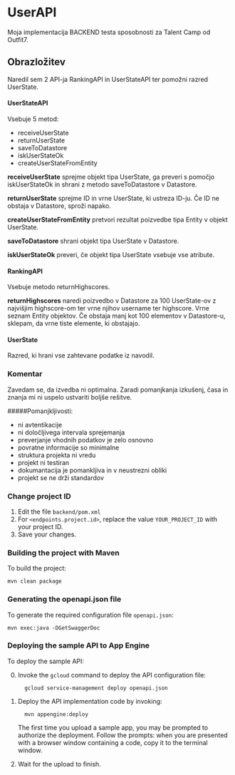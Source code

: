 # UserAPI

Moja implementacija BACKEND testa sposobnosti za Talent Camp od Outfit7.

## Obrazložitev

Naredil sem 2 API-ja RankingAPI in UserStateAPI ter pomožni razred UserState.

#### UserStateAPI
Vsebuje 5 metod:
* receiveUserState
* returnUserState
* saveToDatastore
* iskUserStateOk
* createUserStateFromEntity

**receiveUserState** sprejme objekt tipa UserState, ga preveri s pomočjo iskUserStateOk 
in shrani z metodo saveToDatastore v Datastore.

**returnUserState** sprejme ID in vrne UserState, ki ustreza ID-ju. Če ID ne obstaja v Datastore,
 sproži napako.
 
**createUserStateFromEntity** pretvori rezultat poizvedbe tipa Entity v objekt UserState.

**saveToDatastore** shrani objekt tipa UserState v Datastore.

**iskUserStateOk** preveri, če objekt tipa UserState vsebuje vse atribute.

#### RankingAPI
Vsebuje metodo returnHighscores.

**returnHighscores** naredi poizvedbo v Datastore za 100 UserState-ov z najvišjim highscore-om ter vrne 
njihov username ter highscore. Vrne seznam Entity objektov. Če obstaja manj kot 100 elementov v
 Datastore-u, sklepam,  da vrne tiste elemente, ki obstajajo.
 
#### UserState

Razred, ki hrani vse zahtevane podatke iz navodil.

### Komentar
Zavedam se, da izvedba ni optimalna. Zaradi pomanjkanja izkušenj, časa in znanja mi ni uspelo
ustvariti boljše rešitve. 

#####Pomanjkljivosti:
* ni avtentikacije
* ni določljivega intervala sprejemanja
* preverjanje vhodnih podatkov je zelo osnovno
* povratne informacije so minimalne
* struktura projekta ni vredu
* projekt ni testiran
* dokumantacija je pomankljiva in v neustrezni obliki
* projekt se ne drži standardov

### Change project ID

1. Edit the file `backend/pom.xml`
2. For `<endpoints.project.id>`, replace the value `YOUR_PROJECT_ID` with your project ID.
3. Save your changes.

### Building the project with Maven

To build the project:

    mvn clean package

### Generating the openapi.json file

To generate the required configuration file `openapi.json`:

    mvn exec:java -DGetSwaggerDoc

### Deploying the sample API to App Engine

To deploy the sample API:

0. Invoke the `gcloud` command to deploy the API configuration file:

         gcloud service-management deploy openapi.json

0. Deploy the API implementation code by invoking:

         mvn appengine:deploy

    The first time you upload a sample app, you may be prompted to authorize the
    deployment. Follow the prompts: when you are presented with a browser window
    containing a code, copy it to the terminal window.

0. Wait for the upload to finish.
